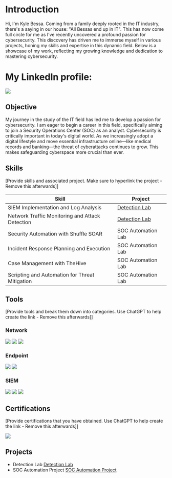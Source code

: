 # Introduction

Hi, I'm Kyle Bessa. Coming from a family deeply rooted in the IT industry, there's a saying in our house: "All Bessas end up in IT". This has now come full circle for me as I’ve recently uncovered a profound passion for cybersecurity. This discovery has driven me to immerse myself in various projects, honing my skills and expertise in this dynamic field. Below is a showcase of my work, reflecting my growing knowledge and dedication to mastering cybersecurity.

# My LinkedIn profile:
<a href="https://www.linkedin.com/in/kyle-bessa-526a9121b/"><img src="https://img.shields.io/badge/-LinkedIn-0072b1?&style=for-the-badge&logo=linkedin&logoColor=white" /></a>

## Objective

My journey in the study of the IT field has led me to develop a passion for cybersecurity. I am eager to begin a career in this field, specifically aiming to join a Security Operations Center (SOC) as an analyst. Cybersecurity is critically important in today's digital world. As we increasingly adopt a digital lifestyle and move essential infrastructure online—like medical records and banking—the threat of cyberattacks continues to grow. This makes safeguarding cyberspace more crucial than ever.

## Skills
[Provide skills and associated project. Make sure to hyperlink the project - Remove this afterwards]]

| Skill                                         | Project         |
|-----------------------------------------------|----------------------------|
| SIEM Implementation and Log Analysis          | <a href="https://github.com/Kyle18-hub/Detection-Lab/edit/main/README.md">Detection Lab</a>|
| Network Traffic Monitoring and Attack Detection | <a href="https://github.com/Kyle18-hub/Detection-Lab/edit/main/README.md">Detection Lab</a> |
| Security Automation with Shuffle SOAR         | SOC Automation Lab|
| Incident Response Planning and Execution      | SOC Automation Lab|
| Case Management with TheHive                  | SOC Automation Lab|
| Scripting and Automation for Threat Mitigation | SOC Automation Lab|

## Tools
[Provide tools and break them down into categories. Use ChatGPT to help create the link - Remove this afterwards]]

### Network
<div>
    <img src="https://img.shields.io/badge/-Wireshark-1679A7?&style=for-the-badge&logo=Wireshark&logoColor=white" />
    <img src="https://img.shields.io/badge/-Suricata-EF3B2D?&style=for-the-badge&logo=Suricata&logoColor=white" />
    <img src="https://img.shields.io/badge/-Zeek-777BB4?&style=for-the-badge&logo=Zeek&logoColor=white" />
</div>

### Endpoint
<div>
    <img src="https://img.shields.io/badge/-Microsoft_Defender_for_Endpoint-00A4EF?&style=for-the-badge&logo=Microsoft&logoColor=white" />
    <img src="https://img.shields.io/badge/-Velociraptor-4B275F?&style=for-the-badge&logo=Velociraptor&logoColor=white" />
</div>

### SIEM
<div>
    <img src="https://img.shields.io/badge/-Microsoft_Sentinel-0078D4?&style=for-the-badge&logo=Microsoft&logoColor=white" />
    <img src="https://img.shields.io/badge/-Splunk-000000?&style=for-the-badge&logo=Splunk&logoColor=white" />
    <img src="https://img.shields.io/badge/-Elastic-005571?&style=for-the-badge&logo=Elastic&logoColor=white" />
</div>

## Certifications
[Provide certifications that you have obtained. Use ChatGPT to help create the link - Remove this afterwards]]
<div>
<img src="https://img.shields.io/badge/-Google%20Cybersecurity-4285F4?&style=for-the-badge&logo=Google&logoColor=white" />
</div>

## Projects
- Detection Lab <a href="https://github.com/Kyle18-hub/Detection-Lab/edit/main/README.md">Detection Lab</a>
- SOC Automation Project <a href="https://github.com/Kyle18-hub/SOC-Automation-Lab/blob/main/README.md">SOC Automation Project </a>
